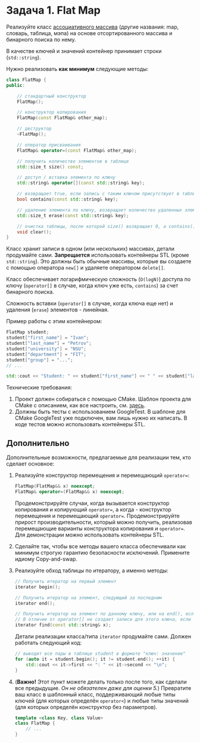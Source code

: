 
# Задача 1. Flat Map

Реализуйте класс [ассоциативного массива](https://ru.wikipedia.org/wiki/%D0%90%D1%81%D1%81%D0%BE%D1%86%D0%B8%D0%B0%D1%82%D0%B8%D0%B2%D0%BD%D1%8B%D0%B9_%D0%BC%D0%B0%D1%81%D1%81%D0%B8%D0%B2) (другие названия: map, словарь, таблица, мэпа) на основе отсортированного массива и бинарного поиска по нему.

В качестве ключей и значений контейнер принимает строки (`std::string`).

Нужно реализовать **как минимум** следующие методы:

```C++
class FlatMap {
public:

    // стандартный конструктор
    FlatMap();

    // конструктор копирования
    FlatMap(const FlatMap& other_map);

    // деструктор
    ~FlatMap();

    // оператор присваивания
    FlatMap& operator=(const FlatMap& other_map);

    // получить количество элементов в таблице
    std::size_t size() const;

    // доступ / вставка элемента по ключу
    std::string& operator[](const std::string& key);

    // возвращает true, если запись с таким ключом присутствует в таблице
    bool contains(const std::string& key);

    // удаление элемента по ключу, возвращает количество удаленных элементов (0 или 1)
    std::size_t erase(const std::string& key);

    // очистка таблицы, после которой size() возвращает 0, а contains() - false на любой ключ
    void clear();
}
```

Класс хранит записи в одном (или нескольких) массивах, детали продумайте сами. **Запрещается** использовать контейнеры STL (кроме `std::string`). Это должны быть обычные массивы, которые вы создаете с помощью оператора `new[]` и удаляете оператором `delete[]`.

Класс обеспечивает логарифмическую сложность (`O(logN)`) доступа по ключу (`operator[]` в случае, когда ключ уже есть, `contains`) за счет бинарного поиска.

Сложность вставки (`operator[]` в случае, когда ключа еще нет) и удаления (`erase`) элементов - линейная.

Пример работы с этим контейнером:

```C++
FlatMap student;
student["first_name"] = "Ivan";
student["last_name"] = "Petrov";
student["university"] = "NSU";
student["department"] = "FIT";
student["group"] = "...";
// ...

std::cout << "Student: " << student["first_name"] << " " << student["last_name"] << "\n";
```

Технические требования:

1. Проект должен собираться с помощью CMake. Шаблон проекта для CMake с описанием, как все настроить, см. [здесь](https://github.com/dsavenko/nsu-oop-cpp-template).
2. Должны быть тесты с использованием GoogleTest. В шаблоне для CMake GoogleTest уже подключен, вам лишь нужно их написать. В коде тестов можно использовать контейнеры STL.

## Дополнительно

Дополнительные возможности, предлагаемые для реализации тем, кто сделает основное:

1. Реализуйте конструктор перемещения и перемещающий `operator=`:
    ```C++
    FlatMap(FlatMap&& x) noexcept;
    FlatMap& operator=(FlatMap&& x) noexcept;
    ```
    Продемонстрируйте случаи, когда вызывается конструктор копирования и копирующий `operator=`, а когда - конструктор перемещения и перемещающий `operator=`. Продемонстрируйте прирост производительности, который можно получить, реализовав перемещающие варианты конструктора копирования и `operator=`. Для демонстрации можно использовать контейнеры STL.

2. Сделайте так, чтобы все методы вашего класса обеспечивали как минимум строгую гарантию безопасности исключений. Примените идиому Copy-and-swap.

3. Реализуйте обход таблицы по итератору, а именно методы:
    ```C++
    // Получить итератор на первый элемент
    iterator begin();

    // Получить итератор на элемент, следующий за последним
    iterator end();

    // Получить итератор на элемент по данному ключу, или на end(), если такого ключа нет.
    // В отличие от operator[] не создает записи для этого ключа, если её ещё нет
    iterator find(const std::string& x);
    ```
    Детали реализации класса/типа `iterator` продумайте сами. Должен работать следующий код:
    ```C++
    // выводит все пары в таблице student в формате "ключ: значение"
    for (auto it = student.begin(); it != student.end(); ++it) {
        std::cout << it->first << ": " << it->second << "\n";
    }
    ```

4. (**Важно!** Этот пункт можете делать только после того, как сделали все предыдущие. *Он не обязателен даже для оценки 5.*) Превратите ваш класс в шаблонный класс, поддерживающий любые типы ключей (для которых определён `operator<`) и любые типы значений (для которых определён конструктор без параметров).

    ```C++
    template <class Key, class Value>
    class FlatMap {
        // ...
    }
    ```
